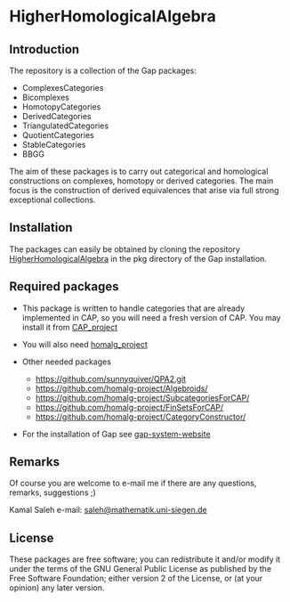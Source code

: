 HigherHomologicalAlgebra
=========================


Introduction
------------
The repository is a collection of the Gap packages:

- ComplexesCategories
- Bicomplexes
- HomotopyCategories
- DerivedCategories
- TriangulatedCategories
- QuotientCategories
- StableCategories
- BBGG

The aim of these packages is to carry out categorical and homological constructions on complexes, homotopy or derived categories. The main focus is the construction of derived equivalences that arise via full strong exceptional collections. 

Installation
-----------
The packages can easily be obtained by cloning the repository
[HigherHomologicalAlgebra](https://github.com/homalg-project/HigherHomologicalAlgebra)
in the pkg directory of the Gap installation.

Required packages
-----------------

* This package is written to handle categories that are already implemented in CAP, so you will need a fresh version of CAP. You may install it from [CAP_project](https://github.com/homalg-project/CAP_project)

* You will also need [homalg_project](https://github.com/homalg-project/homalg_project.git)

* Other needed packages
  - https://github.com/sunnyquiver/QPA2.git
  - https://github.com/homalg-project/Algebroids/
  - https://github.com/homalg-project/SubcategoriesForCAP/
  - https://github.com/homalg-project/FinSetsForCAP/
  - https://github.com/homalg-project/CategoryConstructor/
 
* For the installation of Gap see [gap-system-website](https://www.gap-system.org)

Remarks
-------
Of course you are welcome to e-mail me if there are any questions, remarks, suggestions ;)

 Kamal Saleh e-mail: saleh@mathematik.uni-siegen.de

License
-------
These packages are free software; you can redistribute it and/or modify it under the terms of the GNU General Public License as
published by the Free Software Foundation; either version 2 of the License, or (at your opinion) any later version.

